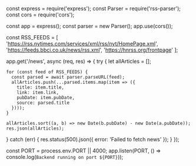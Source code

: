 const express = require('express');
const Parser = require('rss-parser');
const cors = require('cors');

const app = express();
const parser = new Parser();
app.use(cors());

const RSS_FEEDS = [
  'https://rss.nytimes.com/services/xml/rss/nyt/HomePage.xml',
  'https://feeds.bbci.co.uk/news/rss.xml',
  'https://hnrss.org/frontpage'
];

app.get('/news', async (req, res) => {
  try {
    let allArticles = [];

    for (const feed of RSS_FEEDS) {
      const parsed = await parser.parseURL(feed);
      allArticles.push(...parsed.items.map(item => ({
        title: item.title,
        link: item.link,
        pubDate: item.pubDate,
        source: parsed.title
      })));
    }

    allArticles.sort((a, b) => new Date(b.pubDate) - new Date(a.pubDate));
    res.json(allArticles);
  } catch (err) {
    res.status(500).json({ error: 'Failed to fetch news' });
  }
});

const PORT = process.env.PORT || 4000;
app.listen(PORT, () => console.log(`Backend running on port ${PORT}`));
